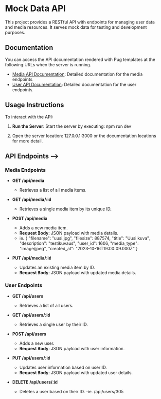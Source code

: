 # Mock Data API

This project provides a RESTful API with endpoints for managing user data and media resources. It serves mock data for testing and development purposes.

## Documentation

You can access the API documentation rendered with Pug templates at the following URLs when the server is running. 

- [Media API Documentation](http://localhost:3000/api/app/media): Detailed documentation for the media endpoints.
- [User API Documentation](http://localhost:3000/api/app/users): Detailed documentation for the user endpoints.

## Usage Instructions

To interact with the API:

1. **Run the Server**:
   Start the server by executing:
   npm run dev

2. Open the server location: 127.0.0.1:3000 or the documentation locations for more detail.


## API Endpoints -->

### Media Endpoints

- **GET /api/media**
  - Retrieves a list of all media items.
  
- **GET /api/media/:id**
  - Retrieves a single media item by its unique ID.

- **POST /api/media**
  - Adds a new media item. 
  - **Request Body**: JSON payload with media details.
  - ie.
  {
    "filename": "uusi.jpg",
    "filesize": 887574,
    "title": "Uusi kuva",
    "description": "testikuvaus",
    "user_id": 1606,
    "media_type": "image/jpeg",
    "created_at": "2023-10-16T19:00:09.000Z"
  }

- **PUT /api/media/:id**
  - Updates an existing media item by ID.
  - **Request Body**: JSON payload with updated media details.

### User Endpoints

- **GET /api/users**
  - Retrieves a list of all users.

- **GET /api/users/:id**
  - Retrieves a single user by their ID.

- **POST /api/users**
  - Adds a new user.
  - **Request Body**: JSON payload with user information.

- **PUT /api/users/:id**
  - Updates user information based on user ID.
  - **Request Body**: JSON payload with updated user details.

- **DELETE /api/users/:id**
  - Deletes a user based on their ID.
  -ie. /api/users/305

